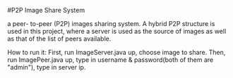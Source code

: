 #P2P Image Share System

a peer- to-peer (P2P) images sharing system. A hybrid P2P structure is used in this project, where a server is used as the source of images as well as that of the list of peers available.

How to run it:
First, run ImageServer.java up, choose image to share.
Then, run ImagePeer.java up, type in username & password(both of them are "admin"), type in server ip.
